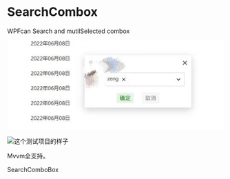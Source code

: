 # SearchCombox
WPFcan Search and mutilSelected combox

![我的项目中使用的样子](https://github.com/292390450/SearchCombox/blob/main/SearchComboBox/SearchComboBoxTest/Images/1.jpg)


![这个测试项目的样子](https://github.com/292390450/SearchCombox/blob/main/SearchComboBox/SearchComboBoxTest/Images/2.jpg)

Mvvm全支持。

SearchComboBox
